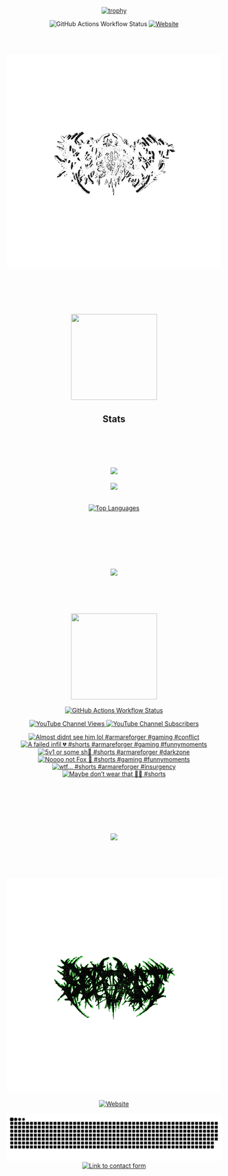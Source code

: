 [COMMENT]: <TITLE*****************************************>

<div align="center">
  <a href="https://seperet.com">
    
  [![trophy](https://github-profile-trophy.vercel.app/?username=denv3rr&column=-1&no-frame=true&no-bg=true&theme=darkhub&title=-Stars,-PullRequest,-Issues,-Reviews)](https://github.com/ryo-ma/github-profile-trophy)
    
  ![GitHub Actions Workflow Status](https://img.shields.io/github/actions/workflow/status/denv3rr/denv3rr/.github%2Fworkflows%2Fyoutube-cards.yml?logoColor=CD201F&label=connections&link=https%3A%2F%2Fyoutube.com%2F%40seperet)
  </a>
  <a href="https://seperet.com">
  ![Website](https://img.shields.io/website?url=https%3A%2F%2Fseperet.com&label=seperet.com)    
  </a>  
</div>

<br></br>

[COMMENT]: <LOGO*****************************************>
<div align="center">
  <a href="https://seperet.com">
    <img src=https://github.com/denv3rr/denv3rr/blob/main/Seperet_Slam_White.gif/>
  </a>
</div>
<br></br>
<br></br>
<br></br>

[COMMENT]: <STATS*****************************************>
<div align="center">

  <img src="https://github.com/Anmol-Baranwal/Cool-GIFs-For-GitHub/assets/74038190/0b335028-1d3d-4ee5-b5b3-a373d499be7e" width="200" height="200">

  ## Stats
</div>

<br></br>
<br></br>

<div align="center">  
<div align="center">
  <a>
    <img src="https://github-profile-summary-cards.vercel.app/api/cards/profile-details?username=denv3rr&theme=transparent"/>
    <br></br>
    <img src="https://github-readme-streak-stats.herokuapp.com?user=denv3rr&theme=transparent&hide_border=true&properties=background&border=white"/>
    <br></br>
  </a>
</div>
  
[![Top Languages](https://github-readme-stats.vercel.app/api/top-langs/?username=denv3rr&hide_border=true&theme=transparent&layout=donut&langs_count=12)](https://github.com/denv3rr/github-readme-stats)
<br></br>
<br></br>
<br></br>
<br></br>

<img src="https://user-images.githubusercontent.com/74038190/212284100-561aa473-3905-4a80-b561-0d28506553ee.gif">
<br></br>
<br></br>
<br></br>

[COMMENT]: <YOUTUBE*****************************************>
<div align="center">
<a href="https://youtube.com/@seperet">
  <img src="https://media4.giphy.com/media/v1.Y2lkPTc5MGI3NjExYzdqdmlpbzIzdDM1Zm8wNnR5MW8wODVwY29tMnBjd2ltb292eXRkMiZlcD12MV9pbnRlcm5hbF9naWZfYnlfaWQmY3Q9cw/dyLmcrc0wk4dUCxp0K/giphy.webp" width="200" height="200">

  <div align="center">
    
   [COMMENT]: <CHECK-WORKFLOWS*****************************************>
   
  ![GitHub Actions Workflow Status](https://img.shields.io/github/actions/workflow/status/denv3rr/denv3rr/.github%2Fworkflows%2Fyoutube-cards.yml?logoColor=CD201F&label=connections&link=https%3A%2F%2Fyoutube.com%2F%40seperet)
  
    
  </div>
  
  ![YouTube Channel Views](https://img.shields.io/youtube/channel/views/UCATB-IqmpAn-2XHu6lxTVwg)
  <a href="https://youtube.com/@seperet">
  ![YouTube Channel Subscribers](https://img.shields.io/youtube/channel/subscribers/UCATB-IqmpAn-2XHu6lxTVwg?link=https%3A%2F%2Fyoutube.com%2F%40seperet)
  </a>
</a>
  
<!-- BEGIN YOUTUBE-CARDS -->
[![Almost didnt see him lol #armareforger #gaming #conflict](https://ytcards.demolab.com/?id=hBL01R5UE8Y&title=Almost+didnt+see+him+lol+%23armareforger+%23gaming+%23conflict&lang=en&timestamp=1745900014&background_color=%230d1117&title_color=%23ffffff&stats_color=%23dedede&max_title_lines=1&width=250&border_radius=5 "Almost didnt see him lol #armareforger #gaming #conflict")](https://www.youtube.com/watch?v=hBL01R5UE8Y)
[![A failed infil 💔 #shorts #armareforger #gaming #funnymoments](https://ytcards.demolab.com/?id=fRcKaTHt17k&title=A+failed+infil+%F0%9F%92%94+%23shorts+%23armareforger+%23gaming+%23funnymoments&lang=en&timestamp=1744829271&background_color=%230d1117&title_color=%23ffffff&stats_color=%23dedede&max_title_lines=1&width=250&border_radius=5 "A failed infil 💔 #shorts #armareforger #gaming #funnymoments")](https://www.youtube.com/watch?v=fRcKaTHt17k)
[![5v1 or some sh🤣 #shorts #armareforger #darkzone](https://ytcards.demolab.com/?id=ObD5ssQvB4w&title=5v1+or+some+sh%F0%9F%A4%A3+%23shorts+%23armareforger+%23darkzone&lang=en&timestamp=1744612207&background_color=%230d1117&title_color=%23ffffff&stats_color=%23dedede&max_title_lines=1&width=250&border_radius=5 "5v1 or some sh🤣 #shorts #armareforger #darkzone")](https://www.youtube.com/watch?v=ObD5ssQvB4w)
[![Noooo not Fox 🙏 #shorts #gaming #funnymoments](https://ytcards.demolab.com/?id=tgzhNo3vvEY&title=Noooo+not+Fox+%F0%9F%99%8F+%23shorts+%23gaming+%23funnymoments&lang=en&timestamp=1744001433&background_color=%230d1117&title_color=%23ffffff&stats_color=%23dedede&max_title_lines=1&width=250&border_radius=5 "Noooo not Fox 🙏 #shorts #gaming #funnymoments")](https://www.youtube.com/watch?v=tgzhNo3vvEY)
[![wtf… #shorts #armareforger #insurgency](https://ytcards.demolab.com/?id=zsZihDDt0wY&title=wtf%E2%80%A6+%23shorts+%23armareforger+%23insurgency&lang=en&timestamp=1743985050&background_color=%230d1117&title_color=%23ffffff&stats_color=%23dedede&max_title_lines=1&width=250&border_radius=5 "wtf… #shorts #armareforger #insurgency")](https://www.youtube.com/watch?v=zsZihDDt0wY)
[![Maybe don’t wear that 😵‍💫 #shorts](https://ytcards.demolab.com/?id=pLeu47Mgjyw&title=Maybe+don%E2%80%99t+wear+that+%F0%9F%98%B5%E2%80%8D%F0%9F%92%AB+%23shorts&lang=en&timestamp=1742926696&background_color=%230d1117&title_color=%23ffffff&stats_color=%23dedede&max_title_lines=1&width=250&border_radius=5 "Maybe don’t wear that 😵‍💫 #shorts")](https://www.youtube.com/watch?v=pLeu47Mgjyw)
<!-- END YOUTUBE-CARDS -->
<br></br>
<br></br>
<br></br>

<img src="https://user-images.githubusercontent.com/74038190/212284100-561aa473-3905-4a80-b561-0d28506553ee.gif">
<br></br>
<br></br>
<br></br>

[COMMENT]: <LOGO*****************************************>
<div align="center">
  <a href="https://seperet.com">
    <img src=https://github.com/denv3rr/denv3rr/blob/main/Seperet_NightVision_Slam.gif/>
  </a>
</div>

<a href="https://seperet.com">
  
  ![Website](https://img.shields.io/website?url=https%3A%2F%2Fseperet.com&label=seperet.com)

<a/>
  
</div>

[COMMENT]: <SNAKE*****************************************>
  <div align="center">
    <picture>
      <source media="(prefers-color-scheme: dark)" srcset="https://raw.githubusercontent.com/platane/platane/output/github-contribution-grid-snake-dark.svg">
      <source media="(prefers-color-scheme: light)" srcset="https://raw.githubusercontent.com/platane/platane/output/github-contribution-grid-snake.svg">
      <img alt="GitHub contribution grid snake animation" src="https://raw.githubusercontent.com/platane/platane/output/github-contribution-grid-snake.svg">
    </picture>
  </div>
<div align="center">
<a href="https://seperet.com/contact"><img src="https://readme-typing-svg.demolab.com?font=Sixtyfour+Convergence&size=25&duration=3000&color=F7F7F7&center=true&width=520&height=60&lines=CLICK+HERE+TO+CONTACT" alt="Link to contact form" /></a>
</div>

[COMMENT]: <LOGOS*****************************************>
[logo1]: https://github.com/denv3rr/denv3rr/blob/main/Seperet_Slam_White.gif "Seperet.com"
[logo2]: https://github.com/denv3rr/denv3rr/blob/main/Seperet_NightVision_Slam.gif "Seperet.com"
